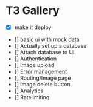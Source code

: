 # T3 Gallery

- [x] make it deploy
- [] basic ui with mock data
- [] Actually set up a database
- [] Attach database to UI
- [] Authentication
- [] Image upload
- [] Error management
- [] Routing/Image page
- [] Image delete button
- [] Analytics
- [] Ratelimiting

